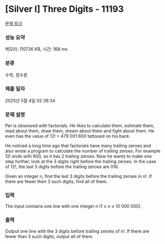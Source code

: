 # [Silver I] Three Digits - 11193 

[문제 링크](https://www.acmicpc.net/problem/11193) 

### 성능 요약

메모리: 110736 KB, 시간: 168 ms

### 분류

수학, 정수론

### 제출 일자

2025년 5월 4일 02:38:34

### 문제 설명

<p>Per is obsessed with factorials. He likes to calculate them, estimate them, read about them, draw them, dream about them and fight about them. He even has the value of 12! = 479 001 600 tattooed on his back.</p>

<p>He noticed a long time ago that factorials have many trailing zeroes and also wrote a program to calculate the number of trailing zeroes. For example 12! ends with 600, so it has 2 trailing zeroes. Now he wants to make one step further, look at the 3 digits right before the trailing zeroes. In the case of 12!, the last 3 digits before the trailing zeroes are 016.</p>

<p>Given an integer n, find the last 3 digits before the trailing zeroes in n!. If there are fewer then 3 such digits, find all of them.</p>

### 입력 

 <p>The input contains one line with one integer n (1 ≤ n ≤ 10 000 000).</p>

### 출력 

 <p>Output one line with the 3 digits before trailing zeroes of n!. If there are fewer than 3 such digits, output all of them.</p>

